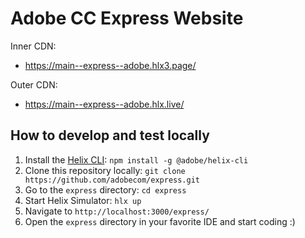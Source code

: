 # Adobe CC Express Website

Inner CDN:
- https://main--express--adobe.hlx3.page/

Outer CDN:
- https://main--express--adobe.hlx.live/

## How to develop and test locally

1. Install the [Helix CLI](https://github.com/adobe/helix-cli): `npm install -g @adobe/helix-cli`
1. Clone this repository locally: `git clone https://github.com/adobecom/express.git`
1. Go to the `express` directory: `cd express`
1. Start Helix Simulator: `hlx up`
1. Navigate to `http://localhost:3000/express/`
1. Open the `express` directory in your favorite IDE and start coding :)

